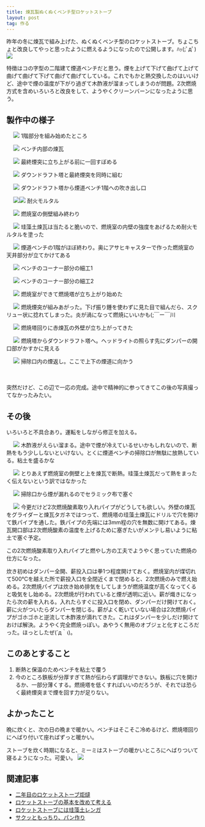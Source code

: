 ```yaml
---
title: 煉瓦製ぬくぬくベンチ型ロケットストーブ
layout: post
tag: 作る
---
```

昨年の冬に煉瓦で組み上げた、ぬくぬくベンチ型のロケットストーブ。ちょこちょと改良してやっと思ったように燃えるようになったので公開します。ﾊｯ(;ﾟдﾟ)
![](https://c2.staticflickr.com/8/7546/26464392984_0f99ac55fc_m.jpg)

特徴はコの字型の二階建て煙道ベンチだと思う。煙を上げて下げて曲げて上げて曲げて曲げて下げて曲げて曲げてしている。これでもかと熱交換したのはいいけど、途中で煙の温度が下がり過ぎて木酢液が溜まってしまうのが問題。2次燃焼方式を含めいろいろと改良をして、ようやくクリーンバーンになったように思う。



## 製作中の様子

　
![](https://c2.staticflickr.com/6/5601/15403105046_39db484721.jpg)
1階部分を組み始めたところ

　
![](https://c2.staticflickr.com/6/5601/15239569827_f862cdf91c.jpg)
ベンチ内部の煉瓦

　
![](https://c2.staticflickr.com/4/3929/15422952841_4e48f366af.jpg)
最終煙突に立ち上がる前に一回すぼめる

　
![](https://c2.staticflickr.com/6/5598/15426108475_1e95108a1a.jpg)
ダウンドラフト塔と最終煙突を同時に組む

　
![](https://c1.staticflickr.com/3/2946/15239560688_75d9d0c3e7.jpg)
ダウンドラフト塔から煙道ベンチ1階への吹き出し口

　
![](https://c2.staticflickr.com/4/3933/15422976621_f8f11bc5f7_m.jpg)![](https://c1.staticflickr.com/3/2945/15239475840_a8e064035b_m.jpg)
耐火モルタル

　
![](https://c1.staticflickr.com/3/2950/15239513048_b8354a8e93.jpg)
燃焼室の側壁組み終わり

　
![](https://c2.staticflickr.com/6/5597/15239342289_9ec2f9c166.jpg)
珪藻土煉瓦は当たると脆いので、燃焼室の内壁の強度をあげるため耐火モルタルを塗った

　
![](https://c2.staticflickr.com/4/3933/15239596137_6f6a8b2a01.jpg)
煙道ベンチの1階がほぼ終わり。奥にアサヒキャスターで作った燃焼室の天井部分が立てかけてある

　
![](https://c1.staticflickr.com/3/2948/15422964781_9a64bf2f36.jpg)
ベンチのコーナー部分の細工1

　
![](https://c2.staticflickr.com/4/3931/15239428770_bcd7b024ac.jpg)
ベンチのコーナー部分の細工2

　
![](https://c2.staticflickr.com/6/5601/15403085006_5e82893826.jpg)
燃焼室ができて燃焼塔が立ち上がり始めた

　
![](https://c2.staticflickr.com/4/3934/15422955681_dcc43ab5ba.jpg)
燃焼煙突が組みあがった。下げ振り錘を使わずに見た目で組んだら、スクリュー状に捻れてしまった。炎が渦になって燃焼にいいかも(;￣ー￣川

　
![](https://c2.staticflickr.com/6/5600/15239521928_2e7031bc27.jpg)
燃焼塔回りに赤煉瓦の外壁が立ち上がってきた

　
![](https://c2.staticflickr.com/4/3930/15425787582_43b6a6954d.jpg)
燃焼塔からダウンドラフト塔へ。ヘッドライトの照らす先にダンパーの開口部がかすかに見える

　
![](https://c1.staticflickr.com/3/2948/15426126435_e557eae876.jpg)
掃除口内の煙返し。ここで上下の煙道に向かう

　

突然だけど、この辺で一応の完成。途中で精神的に参ってきてこの後の写真撮ってなかったみたい。


## その後
いろいろと不具合あり。運転をしながら修正を加える。

　
![](https://c2.staticflickr.com/6/5600/15239534708_0d9979a930.jpg)
木酢液がえらい溜まる。途中で煙が冷えているせいかもしれないので、断熱をもう少ししないといけない。とくに煙道ベンチの掃除口が無駄に放熱している。粘土を盛るかな

　
![](https://c1.staticflickr.com/3/2950/15239531348_a3777a2b6e.jpg)
とりあえず燃焼室の側壁と上を煉瓦で断熱。珪藻土煉瓦だって熱をまったく伝えないという訳ではなかった

　
![](https://c2.staticflickr.com/4/3931/15422938631_182c52f1d8.jpg)
掃除口から煙が漏れるのでセラミック布で塞ぐ

　
![](https://c1.staticflickr.com/3/2944/15425819915_2a7800d929.jpg)
今更だけど2次燃焼酸素取り入れパイプがどうしても欲しい。外壁の煉瓦をグライダーと煉瓦タガネではつって、燃焼塔の珪藻土煉瓦にドリルで穴を開けて鉄パイプを通した。鉄パイプの先端には3mm程の穴を無数に開けてある。煉瓦開口部は2次燃焼酸素の温度を上げるために塞ぎたいがメンテし易いように粘土で塞ぐ予定。


この2次燃焼酸素取り入れパイプと燃やし方の工夫でようやく思っていた燃焼の仕方になった。

炊き初めはダンパー全開、薪投入口は拳1つ程度開けておく。燃焼室内が煤切れて500℃を越えた所で薪投入口を全閉近くまで閉めると、2次燃焼のみで燃え始める。2次燃焼パイプは炊き始め排気をしてしまうが燃焼温度が高くなってくると吸気をし始める。2次燃焼が行われていると煙が透明に近い。薪が熾きになったら次の薪を入れる。入れたらすぐに投入口を閉め、ダンパーだけ開けておく。薪に火がついたらダンパーを閉じる。薪がよく乾いていない場合は2次燃焼パイプがゴホゴホと逆流して木酢液が滴れてきた。これはダンパーを少しだけ開けておけば解決。ようやく完全燃焼っぽい。あやうく無用のオブジェと化すところだった。ほっとしたぜ(´д｀ι)。


## このあとすること

1. 断熱と保温のためベンチを粘土で覆う
2. 今のところ鉄板が分厚すぎて熱が伝わらず調理ができない。鉄板に穴を開けるか、一部分薄くする。燃焼塔を低くすればいいのだろうが、それでは恐らく最終煙突まで煙を回す力が足りない。


## よかったこと

晩に炊くと、次の日の晩まで暖かい。ベンチはそこそこ冷めるけど、燃焼塔回りにへばり付いて座ればずっと暖かい。

ストーブを炊く時期になると、ミーミはストーブの暖かいところにへばりついて寝るようになった。可愛い。
![](https://c2.staticflickr.com/4/3932/15427126332_3df5924f42.jpg)


## 関連記事
- [二年目のロケットストーブ炬燵](http://kobapan.com/blog/2015/11/15/rocket.html)
- [ロケットストーブの基本を改めて考える](http://kobapan.com/blog/2015/10/07/lorena-rocket.html)
- [ロケットストーブには珪藻土レンガ](http://kobapan.com/blog/2015/10/22/rocket.html)
- [サクッともっちり、パン作り](http://kobapan.com/blog/2015/12/01/bread.html)
